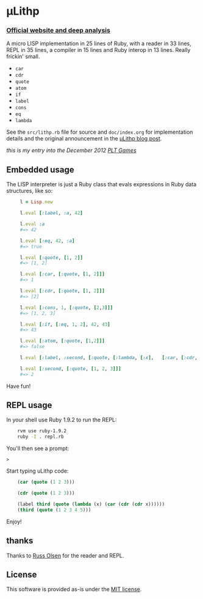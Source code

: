 # μLithp

### [Official website and deep analysis](http://fogus.github.com/ulithp)

A micro LISP implementation in 25 lines of Ruby, with a reader in 33 lines, REPL in 35 lines, a compiler in 15 lines and Ruby interop in 13 lines.  Really frickin' small.

* `car`
* `cdr`
* `quote`
* `atom`
* `if`
* `label`
* `cons`
* `eq`
* `lambda`

See the `src/lithp.rb` file for source and `doc/index.org` for implementation details and the original announcement in the  [μLithp blog post](http://blog.fogus.me/2012/01/25/lisp-in-40-lines-of-ruby/).

*this is my entry into the December 2012 [PLT Games](http://www.pltgames.com)*

## Embedded usage

The LISP interpreter is just a Ruby class that evals expressions in Ruby data structures, like so:

```ruby
	 l = Lisp.new

	 l.eval [:label, :a, 42]

	 l.eval :a
	 #=> 42

	 l.eval [:eq, 42, :a]
	 #=> true

	 l.eval [:quote, [1, 2]]
	 #=> [1, 2]

	 l.eval [:car, [:quote, [1, 2]]]
	 #=> 1

	 l.eval [:cdr, [:quote, [1, 2]]]
	 #=> [2]

	 l.eval [:cons, 1, [:quote, [2,3]]]
	 #=> [1, 2, 3]

	 l.eval [:if, [:eq, 1, 2], 42, 43]
	 #=> 43

	 l.eval [:atom, [:quote, [1,2]]]
	 #=> false

	 l.eval [:label, :second, [:quote, [:lambda, [:x], 	 [:car, [:cdr, :x]]]]]

	 l.eval [:second, [:quote, [1, 2, 3]]]
	 #=> 2
```

Have fun!

## REPL usage

In your shell use Ruby 1.9.2 to run the REPL:

```sh
    rvm use ruby-1.9.2
	ruby -I . repl.rb
```

You'll then see a prompt:

    >

Start typing uLithp code:

```lisp
    (car (quote (1 2 3)))

	(cdr (quote (1 2 3)))

	(label third (quote (lambda (x) (car (cdr (cdr x))))))
	(third (quote (1 2 3 4 5)))
```

Enjoy!

## thanks

Thanks to [Russ Olsen](http://eloquentruby.com) for the reader and REPL.

## License

This software is provided as-is under the [MIT license](http://opensource.org/licenses/MIT).
